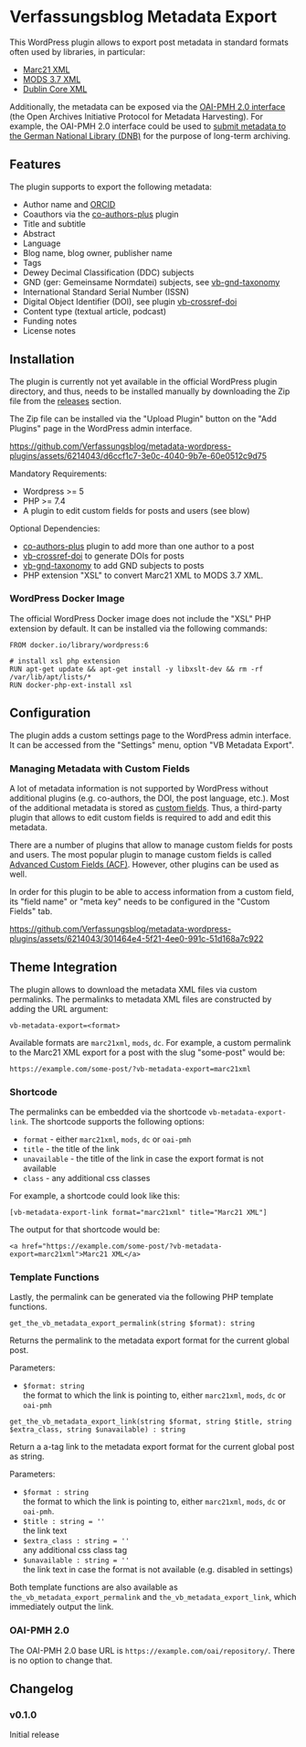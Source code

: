 # Verfassungsblog Metadata Export

This WordPress plugin allows to export post metadata in standard formats often used by libraries, in particular:

- [Marc21 XML](http://www.loc.gov/standards/marcxml/)
- [MODS 3.7 XML](https://www.loc.gov/standards/mods/)
- [Dublin Core XML](https://www.dublincore.org/schemas/xmls/)

Additionally, the metadata can be exposed via the [OAI-PMH 2.0 interface](https://www.openarchives.org/pmh/) (the Open Archives Initiative Protocol for Metadata Harvesting). For example, the OAI-PMH 2.0 interface could be used to [submit metadata to the German National Library (DNB)](https://www.dnb.de/DE/Professionell/Sammeln/Unkoerperliche_Medienwerke/unkoerperliche_medienwerke_node.html) for the purpose of long-term archiving.

## Features

The plugin supports to export the following metadata:

- Author name and [ORCID](https://orcid.org)
- Coauthors via the [co-authors-plus](https://de.wordpress.org/plugins/co-authors-plus/) plugin
- Title and subtitle
- Abstract
- Language
- Blog name, blog owner, publisher name
- Tags
- Dewey Decimal Classification (DDC) subjects
- GND (ger: Gemeinsame Normdatei) subjects, see [vb-gnd-taxonomy](https://github.com/Verfassungsblog/metadata-wordpress-plugins/tree/main/code/packages/vb-gnd-taxonomy)
- International Standard Serial Number (ISSN)
- Digital Object Identifier (DOI), see plugin
[vb-crossref-doi](https://github.com/Verfassungsblog/metadata-wordpress-plugins/tree/main/code/packages/vb-crossref-doi)
- Content type (textual article, podcast)
- Funding notes
- License notes

## Installation

The plugin is currently not yet available in the official WordPress plugin directory, and thus, needs to be installed manually by downloading the Zip file from the [releases](https://github.com/Verfassungsblog/metadata-wordpress-plugins/releases) section.

The Zip file can be installed via the "Upload Plugin" button on the "Add Plugins" page in the WordPress admin interface.

https://github.com/Verfassungsblog/metadata-wordpress-plugins/assets/6214043/d6ccf1c7-3e0c-4040-9b7e-60e0512c9d75

Mandatory Requirements:
- Wordpress >= 5
- PHP >= 7.4
- A plugin to edit custom fields for posts and users (see blow)

Optional Dependencies:
- [co-authors-plus](https://de.wordpress.org/plugins/co-authors-plus/) plugin to add more than one author to a post
- [vb-crossref-doi](https://github.com/Verfassungsblog/metadata-wordpress-plugins/tree/main/code/packages/vb-crossref-doi) to generate DOIs for posts
- [vb-gnd-taxonomy](https://github.com/Verfassungsblog/metadata-wordpress-plugins/tree/main/code/packages/vb-gnd-taxonomy) to add GND subjects to posts
- PHP extension "XSL" to convert Marc21 XML to MODS 3.7 XML.


### WordPress Docker Image

The official WordPress Docker image does not include the "XSL" PHP extension by default. It can be installed via the following commands:

```Docker
FROM docker.io/library/wordpress:6

# install xsl php extension
RUN apt-get update && apt-get install -y libxslt-dev && rm -rf /var/lib/apt/lists/*
RUN docker-php-ext-install xsl
```



## Configuration

The plugin adds a custom settings page to the WordPress admin interface. It can be accessed from the "Settings" menu, option "VB Metadata Export".

### Managing Metadata with Custom Fields

A lot of metadata information is not supported by WordPress without additional plugins (e.g. co-authors, the DOI, the post language, etc.). Most of the additional metadata is stored as [custom fields](https://wordpress.org/documentation/article/assign-custom-fields/). Thus, a third-party plugin that allows to edit custom fields is required to add and edit this metadata.

There are a number of plugins that allow to manage custom fields for posts and users. The most popular plugin to manage custom fields is called [Advanced Custom Fields (ACF)](https://wordpress.org/plugins/advanced-custom-fields/). However, other plugins can be used as well.

In order for this plugin to be able to access information from a custom field, its "field name" or "meta key" needs to be configured in the "Custom Fields" tab.

https://github.com/Verfassungsblog/metadata-wordpress-plugins/assets/6214043/301464e4-5f21-4ee0-991c-51d168a7c922

## Theme Integration

The plugin allows to download the metadata XML files via custom permalinks. The permalinks to metadata XML files are constructed by adding the URL argument:

`vb-metadata-export=<format>`

Available formats are `marc21xml`, `mods`, `dc`. For example, a custom permalink to the Marc21 XML export for a post with the slug "some-post" would be:

`https://example.com/some-post/?vb-metadata-export=marc21xml`

### Shortcode

The permalinks can be embedded via the shortcode `vb-metadata-export-link`. The shortcode supports the following options:

- `format` - either `marc21xml`, `mods`, `dc` or `oai-pmh`
- `title` - the title of the link
- `unavailable` - the title of the link in case the export format is not available
- `class` - any additional css classes

For example, a shortcode could look like this:

```
[vb-metadata-export-link format="marc21xml" title="Marc21 XML"]
```

The output for that shortcode would be:

```
<a href="https://example.com/some-post/?vb-metadata-export=marc21xml">Marc21 XML</a>
```

### Template Functions

Lastly, the permalink can be generated via the following PHP template functions.

`get_the_vb_metadata_export_permalink(string $format): string`

Returns the permalink to the metadata export format for the current global post.

Parameters:
- `$format: string` \
  the format to which the link is pointing to, either `marc21xml`, `mods`, `dc` or `oai-pmh`

`get_the_vb_metadata_export_link(string $format, string $title, string $extra_class, string $unavailable) : string`

Return a a-tag link to the metadata export format for the current global post as string.

Parameters:
- `$format : string` \
  the format to which the link is pointing to, either `marc21xml`, `mods`, `dc` or `oai-pmh`.
- `$title : string = ''` \
   the link text
- `$extra_class : string = ''` \
   any additional css class tag
- `$unavailable : string = ''` \
  the link text in case the format is not available (e.g. disabled in settings)

Both template functions are also available as `the_vb_metadata_export_permalink` and `the_vb_metadata_export_link`, which immediately output the link.

### OAI-PMH 2.0

The OAI-PMH 2.0 base URL is `https://example.com/oai/repository/`. There is no option to change that.

## Changelog

### v0.1.0

Initial release
